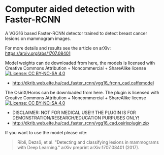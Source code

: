 # Computer aided detection with Faster-RCNN


A VGG16 based Faster-RCNN detector trained to detect breast cancer lesions on mammogram images.

For more details and results see the article on arXiv: https://arxiv.org/abs/1707.08401



Model weights can de downloaded from here, the models is licensed with Creative Commons Attribution + Noncommercial + ShareAlike license [![License: CC BY-NC-SA 4.0](https://img.shields.io/badge/License-CC%20BY--NC--SA%204.0-lightgrey.svg)](https://creativecommons.org/licenses/by-nc-sa/4.0/)
- http://dkrib.web.elte.hu/cad_faster_rcnn/vgg16_frcnn_cad.caffemodel


The OsiriX/Horos can be downloaded from here.  The plugin is licensed with Creative Commons Attribution + Noncommercial + ShareAlike license [![License: CC BY-NC-SA 4.0](https://img.shields.io/badge/License-CC%20BY--NC--SA%204.0-lightgrey.svg)](https://creativecommons.org/licenses/by-nc-sa/4.0/)
- DISCLAIMER: NOT FOR MEDICAL USE!!! THE PLUGIN IS FOR DEMONSTRATION/RESEARCH/EDUCATION PURPUSES ONLY!
- http://dkrib.web.elte.hu/cad_faster_rcnn/vgg16_cad.osirixplugin.zip



If you want to use the model please cite:
> Ribli, Dezső, et al. "Detecting and classifying lesions in mammograms with Deep Learning." arXiv preprint arXiv:1707.08401 (2017).
